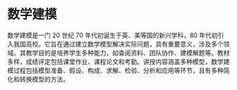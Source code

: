 # 数学建模

数学建模是一门 20 世纪 70 年代初诞生于英、美等国的新兴学科，80 年代初引入我国高校。它旨在通过建立数学模型解决实际问题，具有重要意义，涉及多个领域。其教学目的是培养学生多种能力，如查阅资料、团队协作、建模解题等。教材多样，成绩评定包括课堂作业、课程论文和考勤。讲授内容涵盖多种模型，数学建模过程包括模型准备、假设、构成、求解、检验、分析和应用等环节，且有多种简化和转换模型的方法。









































































































































































